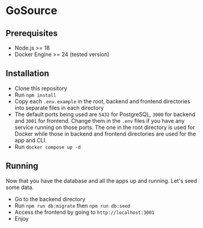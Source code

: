 # GoSource

## Prerequisites

- Node.js >= 18
- Docker Engine >= 24 (tested version)

## Installation

- Clone this repository
- Run `npm install`
- Copy each `.env.example` in the root, backend and frontend directories into separate files in each directory
- The default ports being used are `5432` for PostgreSQL, `3000` for backend and `3001` for frontend. Change them in the `.env` files if you have any service running on those ports. The one in the root directory is used for Docker while those in backend and frontend directories are used for the app and CLI.
- Run `docker compose up -d`

## Running

Now that you have the database and all the apps up and running. Let's seed some data.

- Go to the backend directory
- Run `npm run db:migrate` then `npm run db:seed`
- Access the frontend by going to `http://localhost:3001`
- Enjoy
